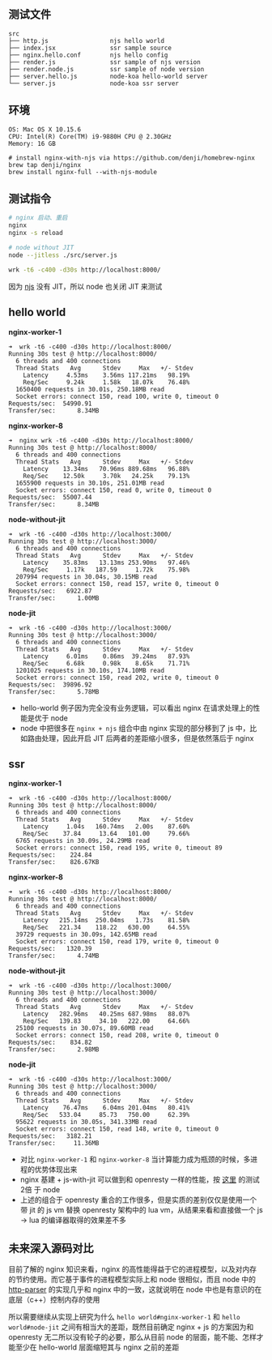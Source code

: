 ## 测试文件

```
src
├── http.js                 njs hello world
├── index.jsx               ssr sample source
├── nginx.hello.conf        njs hello config
├── render.js               ssr sample of njs version
├── render.node.js          ssr sample of node version
├── server.hello.js         node-koa hello-world server
└── server.js               node-koa ssr server
```

## 环境

```
OS: Mac OS X 10.15.6
CPU: Intel(R) Core(TM) i9-9880H CPU @ 2.30GHz
Memory: 16 GB

# install nginx-with-njs via https://github.com/denji/homebrew-nginx
brew tap denji/nginx
brew install nginx-full --with-njs-module
```

## 测试指令

```bash
# nginx 启动、重启
nginx
nginx -s reload

# node without JIT
node --jitless ./src/server.js

wrk -t6 -c400 -d30s http://localhost:8000/
```

因为 [njs](https://github.com/nginx/njs) 没有 JIT，所以 node 也关闭 JIT 来测试

## hello world

**nginx-worker-1**

```
➜  wrk -t6 -c400 -d30s http://localhost:8000/
Running 30s test @ http://localhost:8000/
  6 threads and 400 connections
  Thread Stats   Avg      Stdev     Max   +/- Stdev
    Latency     4.53ms    3.56ms 117.21ms   98.19%
    Req/Sec     9.24k     1.58k   18.07k    76.48%
  1650400 requests in 30.01s, 250.18MB read
  Socket errors: connect 150, read 100, write 0, timeout 0
Requests/sec:  54990.91
Transfer/sec:      8.34MB
```

**nginx-worker-8**

```
➜  nginx wrk -t6 -c400 -d30s http://localhost:8000/
Running 30s test @ http://localhost:8000/
  6 threads and 400 connections
  Thread Stats   Avg      Stdev     Max   +/- Stdev
    Latency    13.34ms   70.96ms 889.68ms   96.88%
    Req/Sec    12.50k     3.70k   24.25k    79.13%
  1655900 requests in 30.10s, 251.01MB read
  Socket errors: connect 150, read 0, write 0, timeout 0
Requests/sec:  55007.44
Transfer/sec:      8.34MB
```

**node-without-jit**

```
➜  wrk -t6 -c400 -d30s http://localhost:3000/
Running 30s test @ http://localhost:3000/
  6 threads and 400 connections
  Thread Stats   Avg      Stdev     Max   +/- Stdev
    Latency    35.83ms   13.13ms 253.90ms   97.46%
    Req/Sec     1.17k   187.59     1.72k    75.98%
  207994 requests in 30.04s, 30.15MB read
  Socket errors: connect 150, read 157, write 0, timeout 0
Requests/sec:   6922.87
Transfer/sec:      1.00MB
```

**node-jit**

```
➜  wrk -t6 -c400 -d30s http://localhost:3000/
Running 30s test @ http://localhost:3000/
  6 threads and 400 connections
  Thread Stats   Avg      Stdev     Max   +/- Stdev
    Latency     6.01ms    0.86ms  39.24ms   87.93%
    Req/Sec     6.68k     0.98k    8.65k    71.71%
  1201025 requests in 30.10s, 174.10MB read
  Socket errors: connect 150, read 202, write 0, timeout 0
Requests/sec:  39896.92
Transfer/sec:      5.78MB
```

- hello-world 例子因为完全没有业务逻辑，可以看出 nginx 在请求处理上的性能是优于 node 
- node 中把很多在 `nginx + njs` 组合中由 nginx 实现的部分移到了 js 中，比如路由处理，因此开启 JIT 后两者的差距缩小很多，但是依然落后于 nginx

## ssr

**nginx-worker-1**

```
➜  wrk -t6 -c400 -d30s http://localhost:8000/
Running 30s test @ http://localhost:8000/
  6 threads and 400 connections
  Thread Stats   Avg      Stdev     Max   +/- Stdev
    Latency     1.04s   160.74ms   2.00s    87.60%
    Req/Sec    37.84     13.64   101.00     79.66%
  6765 requests in 30.09s, 24.29MB read
  Socket errors: connect 150, read 195, write 0, timeout 89
Requests/sec:    224.84
Transfer/sec:    826.67KB
```

**nginx-worker-8**

```
➜  wrk -t6 -c400 -d30s http://localhost:8000/
Running 30s test @ http://localhost:8000/
  6 threads and 400 connections
  Thread Stats   Avg      Stdev     Max   +/- Stdev
    Latency   215.14ms  250.04ms   1.73s    81.58%
    Req/Sec   221.34    118.22   630.00     64.55%
  39729 requests in 30.09s, 142.65MB read
  Socket errors: connect 150, read 179, write 0, timeout 0
Requests/sec:   1320.39
Transfer/sec:      4.74MB
```

**node-without-jit**

```
➜  wrk -t6 -c400 -d30s http://localhost:3000/
Running 30s test @ http://localhost:3000/
  6 threads and 400 connections
  Thread Stats   Avg      Stdev     Max   +/- Stdev
    Latency   282.96ms   40.25ms 687.98ms   88.07%
    Req/Sec   139.83     34.10   222.00     64.66%
  25100 requests in 30.07s, 89.60MB read
  Socket errors: connect 150, read 208, write 0, timeout 0
Requests/sec:    834.82
Transfer/sec:      2.98MB
```

**node-jit**

```
➜  wrk -t6 -c400 -d30s http://localhost:3000/
Running 30s test @ http://localhost:3000/
  6 threads and 400 connections
  Thread Stats   Avg      Stdev     Max   +/- Stdev
    Latency    76.47ms    6.04ms 201.04ms   80.41%
    Req/Sec   533.04     85.73   750.00     62.39%
  95622 requests in 30.05s, 341.33MB read
  Socket errors: connect 150, read 148, write 0, timeout 0
Requests/sec:   3182.21
Transfer/sec:     11.36MB
```

- 对比 `nginx-worker-1` 和 `nginx-worker-8` 当计算能力成为瓶颈的时候，多进程的优势体现出来
- nginx 基建 + js-with-jit 可以做到和 openresty 一样的性能，按 [这里](https://medium.com/swlh/a-real-world-comparison-of-web-frameworks-with-a-focus-on-nodejs-c00efe1df7ca) 的测试 2倍 于 node
- 上述的组合于 openresty 重合的工作很多，但是实质的差别仅仅是使用一个带 jit 的 js vm 替换 openresty 架构中的 lua vm，从结果来看和直接做一个 js -> lua 的编译器取得的效果差不多

## 未来深入源码对比

目前了解的 nginx 知识来看，nginx 的高性能得益于它的进程模型，以及对内存的节约使用。而它基于事件的进程模型实际上和 node 很相似，而且 node 中的 [http-parser](https://github.com/nodejs/http-parser) 的实现几乎和 nginx 中的一致，这就说明在 node 中也是有意识的在底层（c++）控制内存的使用

所以需要继续从实现上研究为什么 `hello world#nginx-worker-1` 和 `hello world#node-jit` 之间有相当大的差距，既然目前确定 nginx + js 的方案因为和 openresty 无二所以没有轮子的必要，那么从目前 node 的层面，能不能、怎样才能至少在 hello-world 层面缩短其与 nginx 之前的差距
